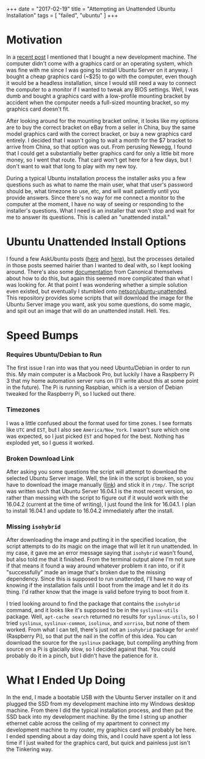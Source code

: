 +++
date = "2017-02-19"
title = "Attempting an Unattended Ubuntu Installation"
tags = [
    "failed",
    "ubuntu"
]
+++

# Motivation
In a [recent post][hardware-post] I mentioned that I bought a new development machine. The computer didn't come with a graphics card or an operating system, which was fine with me since I was going to install Ubuntu Server on it anyway. I bought a cheap graphics card (~$25) to go with the computer, even though it would be a headless installation, since I would still need a way to connect the computer to a monitor if I wanted to tweak any BIOS settings. Well, I was dumb and bought a graphics card with a low-profile mounting bracket by accident when the computer needs a full-sized mounting bracket, so my graphics card doesn't fit. 

After looking around for the mounting bracket online, it looks like my options are to buy the correct bracket on eBay from a seller in China, buy the same model graphics card with the correct bracket, or buy a new graphics card entirely. I decided that I wasn't going to wait a month for the $7 bracket to arrive from China, so that option was out. From perusing Newegg, I found that I could get a substantially better graphics card for only a little bit more money, so I went that route. That card won't get here for a few days, but I don't want to wait that long to play with my new toy.

During a typical Ubuntu installation process the installer asks you a few questions such as what to name the main user, what that user's password should be, what timezone to use, etc, and will wait patiently until you provide answers. Since there's no way for me connect a monitor to the computer at the moment, I have no way of seeing or responding to the installer's questions. What I need is an installer that won't stop and wait for me to answer its questions. This is called an "unattended install."

# Ubuntu Unattended Install Options
I found a few AskUbuntu posts ([here][askubuntu1] and [here][askubuntu2]), but the processes detailed in those posts seemed hairier than I wanted to deal with, so I kept looking around. There's also some [documentation][canonical-docs] from Canonical themselves about how to do this, but again this seemed more complicated than what I was looking for. At that point I was wondering whether a simple solution even existed, but eventually I stumbled onto [netson/ubuntu-unattended][github-repo]. This repository provides some scripts that will download the image for the Ubuntu Server image you want, ask you some questions, do some magic, and spit out an image that will do an unattended install. Hell. Yes.

# Speed Bumps

### Requires Ubuntu/Debian to Run
The first issue I ran into was that you need Ubuntu/Debian in order to run this. My main computer is a Macbook Pro, but luckily I have a Raspberry Pi 3 that my home automation server runs on (I'll write about this at some point in the future). The Pi is running Raspbian, which is a version of Debian tweaked for the Raspberry Pi, so I lucked out there.

### Timezones
I was a little confused about the format used for time zones. I see formats like `UTC` and `EST`, but I also see `America/New_York`. I wasn't sure which one was expected, so I just picked `EST` and hoped for the best. Nothing has exploded yet, so I guess it worked.

### Broken Download Link
After asking you some questions the script will attempt to download the selected Ubuntu Server image. Well, the link in the script is broken, so you have to download the image manually ([link][ubuntu-image]) and stick it in `/tmp/`. The script was written such that Ubuntu Server 16.04.1 is the most recent version, so rather than messing with the script to figure out if it would work with the 16.04.2 (current at the time of writing), I just found the link for 16.04.1. I plan to install 16.04.1 and update to 16.04.2 immediately after the install.

### Missing `isohybrid`
After downloading the image and putting it in the specified location, the script attempts to do its magic on the image that will let it run unattended. In my case, it gave me an error message saying that `isohybrid` wasn't found, but also told me that it finished. From the terminal output alone I'm not sure if that means it found a way around whatever problem it ran into, or if it "successfully" made an image that's broken due to the missing dependency. Since this is supposed to run unattended, I'll have no way of knowing if the installation fails until I boot from the image and let it do its thing. I'd rather know that the image is valid before trying to boot from it.

I tried looking around to find the package that contains the `isohybrid` command, and it looks like it's supposed to be in the `syslinux-utils` package. Well, `apt-cache search` returned no results for `syslinux-utils`, so I tried `syslinux`, `syslinux-common`, `isolinux`, and `xorriso`, but none of them worked. From what I can tell, there's just not an `isohybrid` package for `armhf` (Raspberry Pi), so that put the nail in the coffin of this idea. You can download the source for the `syslinux` package, but compiling anything from source on a Pi is glacially slow, so I decided against that. You could probably do it in a pinch, but I didn't have the patience for it.

# What I Ended Up Doing
In the end, I made a bootable USB with the Ubuntu Server installer on it and plugged the SSD from my development machine into my Windows desktop machine. From there I did the typical installation process, and then put the SSD back into my development machine. By the time I string up another ethernet cable across the ceiling of my apartment to connect my development machine to my router, my graphics card will probably be here. I ended spending about a day doing this, and I could have spent a lot less time if I just waited for the graphics card, but quick and painless just isn't the Tinkering way.

[hardware-post]: /posts/development-hardware/
[askubuntu1]: http://askubuntu.com/questions/122505/how-do-i-create-a-completely-unattended-install-of-ubuntu
[askubuntu2]: http://askubuntu.com/questions/806820/how-do-i-create-a-completely-unattended-install-of-ubuntu-desktop-16-04-1-lts
[canonical-docs]: https://help.ubuntu.com/16.04/installation-guide/i386/ch04s06.html
[github-repo]: https://github.com/netson/ubuntu-unattended
[ubuntu-image]: http://old-releases.ubuntu.com/releases/xenial/ubuntu-16.04.1-server-amd64.iso
